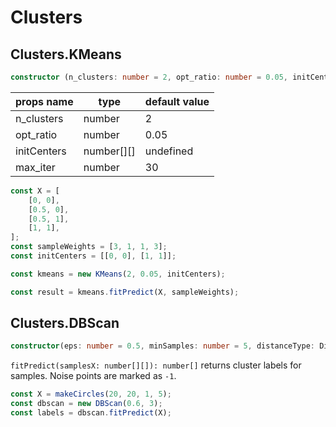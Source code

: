 # Clusters

## Clusters.KMeans

```ts
constructor (n_clusters: number = 2, opt_ratio: number = 0.05, initCenters?: number[][], max_iter: number = 30)
```

| props name | type | default value |
|-|-|-|
| n_clusters | number | 2 |
| opt_ratio | number | 0.05 |
| initCenters | number[][] | undefined |
| max_iter | number | 30 |


```js
const X = [
    [0, 0],
    [0.5, 0],
    [0.5, 1],
    [1, 1],
];
const sampleWeights = [3, 1, 1, 3];
const initCenters = [[0, 0], [1, 1]];

const kmeans = new KMeans(2, 0.05, initCenters);

const result = kmeans.fitPredict(X, sampleWeights);

```

## Clusters.DBScan

```ts
constructor(eps: number = 0.5, minSamples: number = 5, distanceType: Distance.IDistanceType = 'euclidiean')
```

`fitPredict(samplesX: number[][]): number[]` returns cluster labels for samples. Noise points are marked as `-1`.

```ts
const X = makeCircles(20, 20, 1, 5);
const dbscan = new DBScan(0.6, 3);
const labels = dbscan.fitPredict(X);
```
